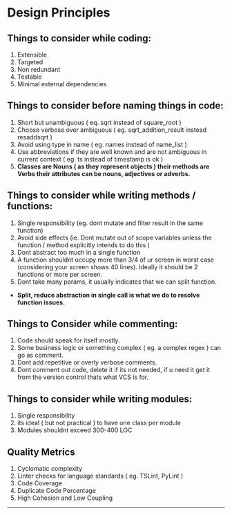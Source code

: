 # Design Principles

## **Things to consider while coding:**

1. Extensible
2. Targeted
3. Non redundant
4. Testable
5. Minimal external dependencies

## **Things to consider before naming things in code:**

1. Short but unambiguous ( eq. sqrt instead of square\_root )
2. Choose verbose over ambiguous ( eg. sqrt\_addition\_result instead resaddsqrt )
3. Avoid using type in name ( eg. names instead of name\_list )
4. &#x20;Use abbreviations if they are well known and are not ambiguous in current context ( eg. ts instead of timestamp is ok )
5. **Classes are Nouns ( as they represent objects ) their methods are Verbs their attributes can be nouns, adjectives or adverbs.**

## Things to consider while writing methods / functions:

1. Single responsibility (eg. dont mutate and filter result in the same function)
2. Avoid side effects (ie. Dont mutate out of scope variables unless the function / method explicitly intends to do this )
3. Dont abstract too much in a single function
4. A function shouldnt occupy more than 3/4 of ur screen in worst case (considering your screen shows 40 lines). Ideally it should be 2 functions or more per screen.
5. Dont take many params, it usually indicates that we can split function.

* **Split, reduce abstraction in single call is what we do to resolve function issues.**

## Things to Consider while commenting:

1. Code should speak for itself mostly.
2. Some business logic or something complex ( eg. a complex regex ) can go as comment.
3. Dont add repetitive or overly verbose comments.&#x20;
4. Dont comment out code, delete it if its not needed, if u need it get it from the version control thats what VCS is for.

## Things to consider while writing modules:

1. Single responsibility
2. its ideal ( but not practical ) to have one class per module
3. Modules shouldnt exceed 300-400 LOC

## Quality Metrics

1. Cyclomatic complexity
2. Linter checks for language standards ( eg. TSLint, PyLint )
3. Code Coverage
4. Duplicate Code Percentage
5. High Cohesion and Low Coupling

****

